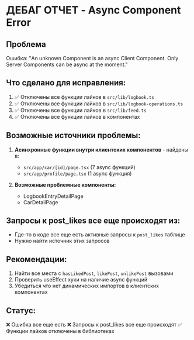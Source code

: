 # ДЕБАГ ОТЧЕТ - Async Component Error

## Проблема
Ошибка: "An unknown Component is an async Client Component. Only Server Components can be async at the moment."

## Что сделано для исправления:
1. ✅ Отключены все функции лайков в `src/lib/logbook.ts`
2. ✅ Отключены все функции лайков в `src/lib/logbook-operations.ts`
3. ✅ Отключены все функции лайков в `src/lib/feed.ts`
4. ✅ Отключены все функции лайков в компонентах

## Возможные источники проблемы:
1. **Асинхронные функции внутри клиентских компонентов** - найдены в:
   - `src/app/car/[id]/page.tsx` (7 async функций)
   - `src/app/profile/page.tsx` (1 async функция)

2. **Возможные проблемные компоненты:**
   - LogbookEntryDetailPage
   - CarDetailPage

## Запросы к post_likes все еще происходят из:
- Где-то в коде все еще есть активные запросы к `post_likes` таблице
- Нужно найти источник этих запросов

## Рекомендации:
1. Найти все места с `hasLikedPost`, `likePost`, `unlikePost` вызовами
2. Проверить useEffect хуки на наличие async функций
3. Убедиться что нет динамических импортов в клиентских компонентах

## Статус:
❌ Ошибка все еще есть
❌ Запросы к post_likes все еще происходят
✅ Функции лайков отключены в библиотеках

